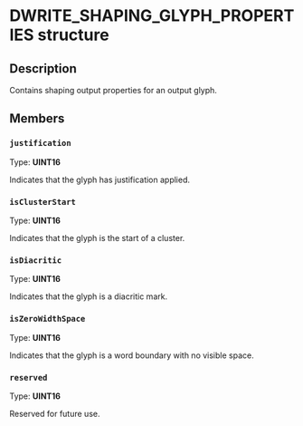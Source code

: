 # DWRITE_SHAPING_GLYPH_PROPERTIES structure

## Description

Contains shaping output properties for an output glyph.

## Members

### `justification`

Type: **UINT16**

Indicates that the glyph has justification applied.

### `isClusterStart`

Type: **UINT16**

Indicates that the glyph is the start of a cluster.

### `isDiacritic`

Type: **UINT16**

Indicates that the glyph is a diacritic mark.

### `isZeroWidthSpace`

Type: **UINT16**

Indicates that the glyph is a word boundary with no visible space.

### `reserved`

Type: **UINT16**

Reserved for future use.